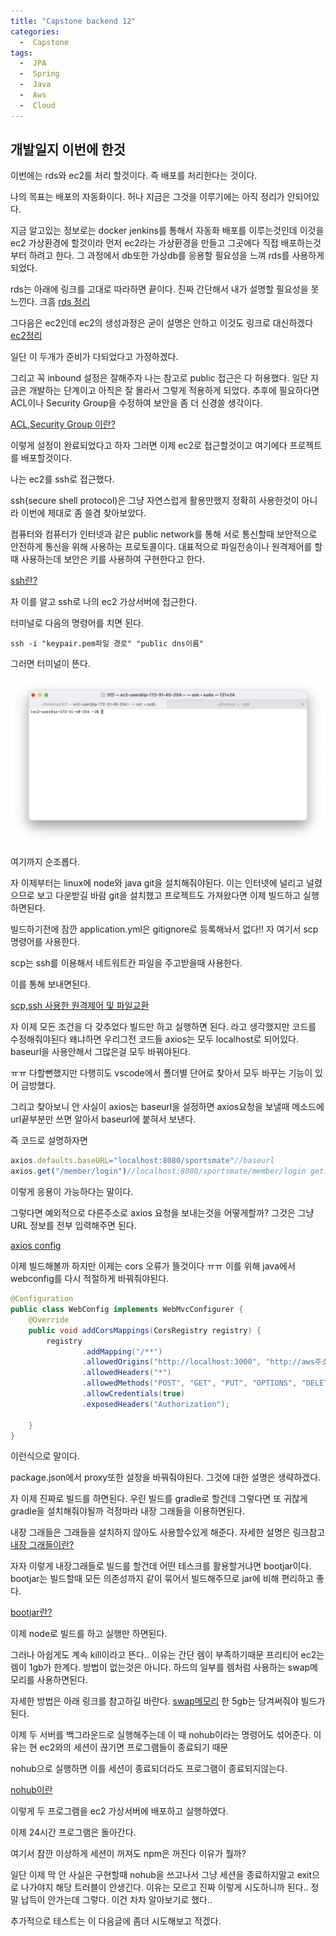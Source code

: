 ```yaml
---
title: "Capstone backend 12"
categories:
  -  Capstone
tags:
  -  JPA
  -  Spring
  -  Java
  -  Aws
  -  Cloud
---
```

개발일지 이번에 한것
------
이번에는 rds와 ec2를 처리 할것이다. 
즉 배포를 처리한다는 것이다.

나의 목표는 배포의 자동화이다. 허나 지금은 그것을 이루기에는 아직 정리가 안되어있다.

지금 알고있는 정보로는 docker jenkins를 통해서 자동화 배포를 이루는것인데 이것을 ec2 가상환경에 할것이라 먼저 ec2라는 가상환경을 만들고 그곳에다 직접 배포하는것부터 하려고 한다. 그 과정에서 db또한 가상db를 응용할 필요성을 느껴 rds를 사용하게 되었다.

rds는 아래에 링크를 고대로 따라하면 끝이다. 진짜 간단해서 내가 설명할 필요성을 못느낀다. 크흠 
[rds 정리](https://velog.io/@u-nij/Spring-Boot-AWS-RDS-MySQL-%EC%97%B0%EB%8F%99%ED%95%98%EA%B8%B0)


그다음은 ec2인데 ec2의 생성과정은 굳이 설명은 안하고 이것도 링크로 대신하겠다
[ec2정리](https://initstory.tistory.com/89?category=1029330)

일단 이 두개가 준비가 다되었다고 가정하겠다.

그리고 꼭 inbound 설정은 잘해주자 나는 참고로 public 접근은 다 허용했다. 일단 지금은 개발하는 단계이고 아직은 잘 몰라서 그렇게 적용하게 되었다. 추후에 필요하다면 ACL이나 Security Group을 수정하여 보안을 좀 더 신경쓸 생각이다.

[ACL,Security Group 이란?](https://bluese05.tistory.com/47)

이렇게 설정이 완료되었다고 하자 그러면 이제 ec2로 접근할것이고 여기에다 프로젝트를 배포할것이다.

나는 ec2를 ssh로 접근했다.

ssh(secure shell protocol)은 그냥 자연스럽게 활용만했지 정확히 사용한것이 아니라 이번에 제대로 좀 쓸겸 찾아보았다.

컴퓨터와 컴퓨터가 인터넷과 같은 public network를 통해 서로 통신할때 보안적으로 안전하게 통신을 위해 사용하는 프로토콜이다.
대표적으로 파일전송이나 원격제어를 할 때 사용하는데 보안은 키를 사용하여 구현한다고 한다.

[ssh란?](https://baked-corn.tistory.com/52)

자 이를 알고 ssh로 나의 ec2 가상서버에 접근한다. 

터미널로 다음의 명령어를 치면 된다.

<code>ssh -i "keypair.pem파일 경로" "public dns이름" </code>

그러면 터미널이 뜬다. 

![screen1](../assets/images/screen1.png)

여기까지 순조롭다.

자 이제부터는 linux에 node와 java git을 설치해줘야된다. 이는 인터넷에 널리고 널렸으므로 보고 다운받길 바람
git을 설치했고 프로젝트도 가져왔다면 이제 빌드하고 실행하면된다. 

빌드하기전에 잠깐 application.yml은 gitignore로 등록해놔서 없다!! 자 여기서 scp 명령어를 사용한다.

scp는 ssh를 이용해서 네트워트칸 파일을 주고받을때 사용한다.

이를 통해 보내면된다.

[scp,ssh 사용한 원격제어 및 파일교환](https://ict-nroo.tistory.com/40)

자 이제 모든 조건을 다 갖추었다 빌드만 하고 실행하면 된다.
라고 생각했지만 코드를 수정해줘야된다 왜냐하면 우리그전 코드들 axios는 모두 localhost로 되어있다. baseurl을 사용안해서 그많은걸 모두 바꿔야된다.

ㅠㅠ 다할뻔했지만 다행히도 vscode에서 폴더별 단어로 찾아서 모두 바꾸는 기능이 있어 금방했다. 

그리고 찾아보니 안 사실이 axios는 baseurl을 설정하면 axios요청을 보낼때 메소드에 url끝부분만 쓰면 알아서 baseurl에 붙혀서 보낸다.

즉 코드로 설명하자면 

```javascript
axios.defaults.baseURL="localhost:8080/sportsmate"//baseurl
axios.get("/member/login")//localhost:8080/sportsmate/member/login get요청;
```
이렇게 응용이 가능하다는 말이다.

그렇다면 예외적으로 다른주소로 axios 요청을 보내는것을 어떻게할까?
그것은 그냥 URL 정보를 전부 입력해주면 된다.

[axios config](https://grepper.tistory.com/72)

이제 빌드해볼까 하지만 이제는 cors 오류가 뜰것이다 ㅠㅠ 이를 위해 java에서 webconfig를 다시 적절하게 바꿔줘야된다.

```java
@Configuration
public class WebConfig implements WebMvcConfigurer {
    @Override
    public void addCorsMappings(CorsRegistry registry) {
        registry
                .addMapping("/**")
                .allowedOrigins("http://localhost:3000", "http://aws주소:3000", "http://aws주소:8080")
                .allowedHeaders("*")
                .allowedMethods("POST", "GET", "PUT", "OPTIONS", "DELETE", "HEAD")
                .allowCredentials(true)
                .exposedHeaders("Authorization");

    }
}
```
이런식으로 말이다.

package.json에서 proxy또한 설정을 바꿔줘야된다. 그것에 대한 설명은 생략하겠다.

자 이제 진짜로 빌드를 하면된다. 우린 빌드를 gradle로 할건데 그렇다면 또 귀찮게 gradle을 설치해줘야될까
걱정마라 내장 그래들을 이용하면된다.

내장 그래들은 그래들을 설치하지 않아도 사용할수있게 해준다.
자세한 설명은 링크참고
[내장 그래들이란?](https://kotlinworld.com/314)

자자 이렇게 내장그래들로 빌드를 할건데 어떤 테스크를 활용할거냐면 bootjar이다.
bootjar는 빌드할때 모든 의존성까지 같이 묶어서 빌드해주므로 jar에 비해 편리하고 좋다.

[bootjar란?](https://earth-95.tistory.com/132)

이제 node로 빌드를 하고 실행만 하면된다.

그러나 아쉽게도 계속 kill이라고 뜬다.. 이유는 간단 렘이 부족하기때문 프리티어 ec2는 렘이 1gb가 한계다.
방법이 없는것은 아니다. 하드의 일부를 렘처럼 사용하는 swap메모리를 사용하면된다.

자세한 방법은 아래 링크를 참고하길 바란다.
[swap메모리](https://javascript.plainenglish.io/how-to-execute-nuxt-npm-run-build-on-low-spec-server-ef7442b5c03d)
한 5gb는 당겨써줘야 빌드가 된다. 

이제 두 서버를 백그라운드로 실행해주는데 이 때 nohub이라는 명령어도 섞어준다. 이유는 현 ec2와의 세션이 끊기면 프로그램들이 종료되기 때문

nohub으로 실행하면 이를 세션이 종료되더라도 프로그램이 종료되지않는다. 

[nohub이란](https://velog.io/@jakeseo_me/nohup-disown-%EB%8A%94-%EC%96%B8%EC%A0%9C-%EC%96%B4%EB%96%BB%EA%B2%8C-%EC%8D%A8%EC%95%BC%EB%90%A0%EA%B9%8C-9fjv7q9bz8)

이렇게 두 프로그램을 ec2 가상서버에 배포하고 실행하였다. 

이제 24시간 프로그램은 돌아간다. 

여기서 잠깐 이상하게 세션이 꺼져도 npm은 꺼진다 이유가 뭘까?

일단 이제 막 안 사실은 구현할때 
nohub을 쓰고나서 그냥 세션을 종료하지말고 exit으로 나가야지 해당 트러블이 안생긴다. 이유는 모르고 진짜 이렇게 시도하니까 된다..
정말 납득이 안가는데 그렇다. 이건 차차 알아보기로 했다..

추가적으로 테스트는 이 다음글에 좀더 시도해보고 적겠다.

